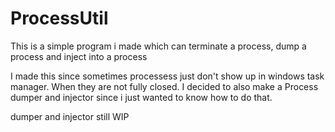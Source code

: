 # ProcessUtil
This is a simple program i made which can terminate a process, dump a process and inject into a process

I made this since sometimes processess just don't show up in windows task manager. When they are not fully closed.
I decided to also make a Process dumper and injector since i just wanted to know how to do that.

dumper and injector still WIP
